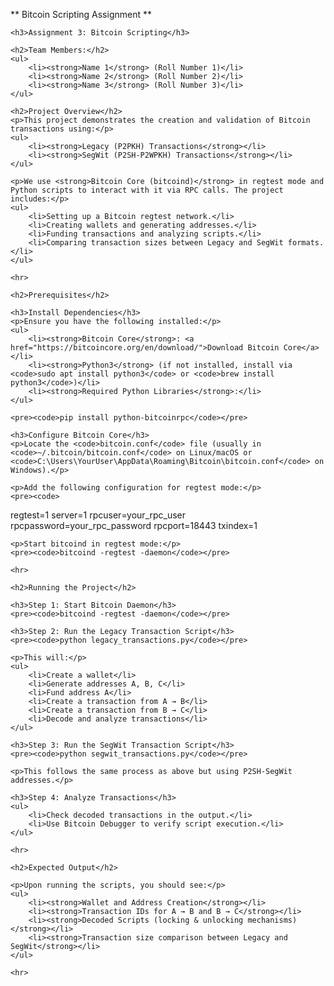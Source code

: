 ** Bitcoin Scripting Assignment ** 

    

    <h3>Assignment 3: Bitcoin Scripting</h3>

    <h2>Team Members:</h2>
    <ul>
        <li><strong>Name 1</strong> (Roll Number 1)</li>
        <li><strong>Name 2</strong> (Roll Number 2)</li>
        <li><strong>Name 3</strong> (Roll Number 3)</li>
    </ul>

    <h2>Project Overview</h2>
    <p>This project demonstrates the creation and validation of Bitcoin transactions using:</p>
    <ul>
        <li><strong>Legacy (P2PKH) Transactions</strong></li>
        <li><strong>SegWit (P2SH-P2WPKH) Transactions</strong></li>
    </ul>

    <p>We use <strong>Bitcoin Core (bitcoind)</strong> in regtest mode and Python scripts to interact with it via RPC calls. The project includes:</p>
    <ul>
        <li>Setting up a Bitcoin regtest network.</li>
        <li>Creating wallets and generating addresses.</li>
        <li>Funding transactions and analyzing scripts.</li>
        <li>Comparing transaction sizes between Legacy and SegWit formats.</li>
    </ul>

    <hr>

    <h2>Prerequisites</h2>

    <h3>Install Dependencies</h3>
    <p>Ensure you have the following installed:</p>
    <ul>
        <li><strong>Bitcoin Core</strong>: <a href="https://bitcoincore.org/en/download/">Download Bitcoin Core</a></li>
        <li><strong>Python3</strong> (if not installed, install via <code>sudo apt install python3</code> or <code>brew install python3</code>)</li>
        <li><strong>Required Python Libraries</strong>:</li>
    </ul>

    <pre><code>pip install python-bitcoinrpc</code></pre>

    <h3>Configure Bitcoin Core</h3>
    <p>Locate the <code>bitcoin.conf</code> file (usually in <code>~/.bitcoin/bitcoin.conf</code> on Linux/macOS or <code>C:\Users\YourUser\AppData\Roaming\Bitcoin\bitcoin.conf</code> on Windows).</p>
    
    <p>Add the following configuration for regtest mode:</p>
    <pre><code>
regtest=1
server=1
rpcuser=your_rpc_user
rpcpassword=your_rpc_password
rpcport=18443
txindex=1
    </code></pre>

    <p>Start bitcoind in regtest mode:</p>
    <pre><code>bitcoind -regtest -daemon</code></pre>

    <hr>

    <h2>Running the Project</h2>

    <h3>Step 1: Start Bitcoin Daemon</h3>
    <pre><code>bitcoind -regtest -daemon</code></pre>

    <h3>Step 2: Run the Legacy Transaction Script</h3>
    <pre><code>python legacy_transactions.py</code></pre>

    <p>This will:</p>
    <ul>
        <li>Create a wallet</li>
        <li>Generate addresses A, B, C</li>
        <li>Fund address A</li>
        <li>Create a transaction from A → B</li>
        <li>Create a transaction from B → C</li>
        <li>Decode and analyze transactions</li>
    </ul>

    <h3>Step 3: Run the SegWit Transaction Script</h3>
    <pre><code>python segwit_transactions.py</code></pre>

    <p>This follows the same process as above but using P2SH-SegWit addresses.</p>

    <h3>Step 4: Analyze Transactions</h3>
    <ul>
        <li>Check decoded transactions in the output.</li>
        <li>Use Bitcoin Debugger to verify script execution.</li>
    </ul>

    <hr>

    <h2>Expected Output</h2>

    <p>Upon running the scripts, you should see:</p>
    <ul>
        <li><strong>Wallet and Address Creation</strong></li>
        <li><strong>Transaction IDs for A → B and B → C</strong></li>
        <li><strong>Decoded Scripts (locking & unlocking mechanisms)</strong></li>
        <li><strong>Transaction size comparison between Legacy and SegWit</strong></li>
    </ul>

    <hr>

    
